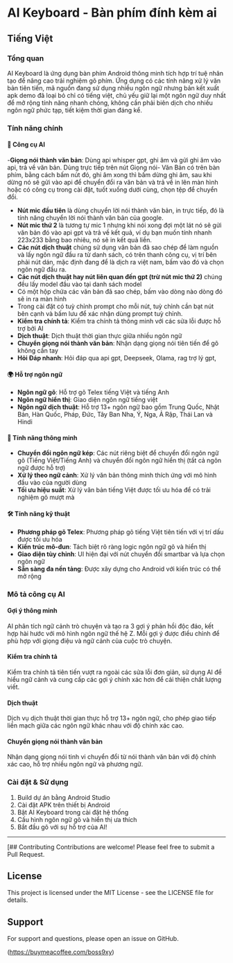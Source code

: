 # AI Keyboard - Bàn phím đính kèm ai

## Tiếng Việt

### Tổng quan
AI Keyboard là ứng dụng bàn phím Android thông minh tích hợp trí tuệ nhân tạo để nâng cao trải nghiệm gõ phím. Ứng dụng có các tính năng xử lý văn bản tiên tiến, mã nguồn đang sử dụng nhiều ngôn ngữ nhưng bản kết xuất apk demo đã loại bỏ chỉ có tiếng việt, chủ yếu giữ lại một ngôn ngữ duy nhất để mở rộng tính năng nhanh chóng, không cần phải biên dịch cho nhiều ngôn ngữ phức tạp, tiết kiệm thời gian đáng kể.

### Tính năng chính

#### 🤖 Công cụ AI
-**Giọng nói thành văn bản**: Dùng api whisper gpt, ghi âm và gửi ghi âm vào api, trả về văn bản. Dùng trực tiếp trên nút Giọng nói- Văn Bản có trên bàn phím, bằng cách bấm nút đó, ghi âm xong thì bấm dừng ghi âm, sau khi dừng nó sẽ gửi vào api để chuyển đổi ra văn bản và trả về in lên màn hình hoặc có công cụ trong cài đặt, tuốt xuống dưới cùng, chọn tệp để chuyển đổi.
- **Nút mic đầu tiên** là dùng chuyển lời nói thành văn bản, in trực tiếp, đó là tính năng chuyển lời nói thành văn bản của google.
- **Nút mic thứ 2** là tương tự mic 1 nhưng khi nói xong đợi một lát nó sẽ gửi văn bản đó vào api gpt và trả về kết quả, ví dụ bạn muốn tính nhanh 223x233 bằng bao nhiêu, nó sẽ in kết quả liền.
- **Các nút dịch thuật** chúng sử dụng văn bản đã sao chép để làm nguồn và lấy ngôn ngữ đầu ra từ danh sách, có trên thanh công cụ, vị trí bên phải nút dán, mặc định đang để là dịch ra việt nam, bấm vào đó và chọn ngôn ngữ đầu ra.
- **Các nút dịch thuật hay nút liên quan đến gpt (trừ nút mic thứ 2)** chúng đều lấy model đầu vào tại danh sách model
- Có một hộp chứa các văn bản đã sao chép, bấm vào dòng nào dòng đó sẽ in ra màn hình
- Trong cài đặt có tuỳ chỉnh prompt cho mỗi nút, tuỳ chỉnh cần bạt nút bên cạnh và bấm lưu để xác nhận dùng prompt tuỳ chỉnh.
- **Kiểm tra chính tả**: Kiểm tra chính tả thông minh với các sửa lỗi được hỗ trợ bởi AI
- **Dịch thuật**: Dịch thuật thời gian thực giữa nhiều ngôn ngữ
- **Chuyển giọng nói thành văn bản**: Nhận dạng giọng nói tiên tiến để gõ không cần tay
- **Hỏi Đáp nhanh**: Hỏi đáp qua api gpt, Deepseek, Olama, rag trợ lý gpt,


#### 🌍 Hỗ trợ ngôn ngữ
- **Ngôn ngữ gõ**: Hỗ trợ gõ Telex tiếng Việt và tiếng Anh
- **Ngôn ngữ hiển thị**: Giao diện ngôn ngữ tiếng việt
- **Ngôn ngữ dịch thuật**: Hỗ trợ 13+ ngôn ngữ bao gồm Trung Quốc, Nhật Bản, Hàn Quốc, Pháp, Đức, Tây Ban Nha, Ý, Nga, Ả Rập, Thái Lan và Hindi

#### 🎯 Tính năng thông minh
- **Chuyển đổi ngôn ngữ kép**: Các nút riêng biệt để chuyển đổi ngôn ngữ gõ (Tiếng Việt/Tiếng Anh) và chuyển đổi ngôn ngữ hiển thị (tất cả ngôn ngữ được hỗ trợ)
- **Xử lý theo ngữ cảnh**: Xử lý văn bản thông minh thích ứng với mô hình đầu vào của người dùng
- **Tối ưu hiệu suất**: Xử lý văn bản tiếng Việt được tối ưu hóa để có trải nghiệm gõ mượt mà

#### 🛠️ Tính năng kỹ thuật
- **Phương pháp gõ Telex**: Phương pháp gõ tiếng Việt tiên tiến với vị trí dấu được tối ưu hóa
- **Kiến trúc mô-đun**: Tách biệt rõ ràng logic ngôn ngữ gõ và hiển thị
- **Giao diện tùy chỉnh**: UI hiện đại với nút chuyển đổi smartbar và lựa chọn ngôn ngữ
- **Sẵn sàng đa nền tảng**: Được xây dựng cho Android với kiến trúc có thể mở rộng

### Mô tả công cụ AI

#### Gợi ý thông minh
AI phân tích ngữ cảnh trò chuyện và tạo ra 3 gợi ý phản hồi độc đáo, kết hợp hài hước với mô hình ngôn ngữ thế hệ Z. Mỗi gợi ý được điều chỉnh để phù hợp với giọng điệu và ngữ cảnh của cuộc trò chuyện.

#### Kiểm tra chính tả
Kiểm tra chính tả tiên tiến vượt ra ngoài các sửa lỗi đơn giản, sử dụng AI để hiểu ngữ cảnh và cung cấp các gợi ý chính xác hơn để cải thiện chất lượng viết.

#### Dịch thuật
Dịch vụ dịch thuật thời gian thực hỗ trợ 13+ ngôn ngữ, cho phép giao tiếp liền mạch giữa các ngôn ngữ khác nhau với độ chính xác cao.

#### Chuyển giọng nói thành văn bản
Nhận dạng giọng nói tinh vi chuyển đổi từ nói thành văn bản với độ chính xác cao, hỗ trợ nhiều ngôn ngữ và phương ngữ.

### Cài đặt & Sử dụng
1. Build dự án bằng Android Studio
2. Cài đặt APK trên thiết bị Android
3. Bật AI Keyboard trong cài đặt hệ thống
4. Cấu hình ngôn ngữ gõ và hiển thị ưa thích
5. Bắt đầu gõ với sự hỗ trợ của AI!

---

[## Contributing
Contributions are welcome! Please feel free to submit a Pull Request.

## License
This project is licensed under the MIT License - see the LICENSE file for details.

## Support
For support and questions, please open an issue on GitHub.

(https://buymeacoffee.com/boss9xy)
